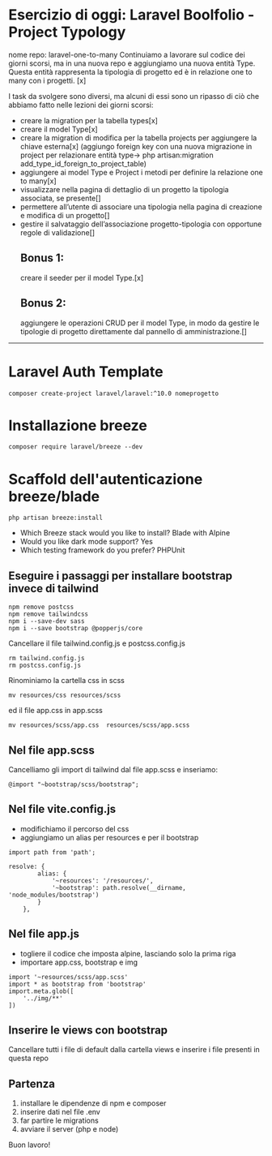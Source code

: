 # Esercizio di oggi: Laravel Boolfolio - Project Typology

nome repo: laravel-one-to-many
Continuiamo a lavorare sul codice dei giorni scorsi, ma in una nuova repo e aggiungiamo una nuova entità Type. Questa entità rappresenta la tipologia di progetto ed è in relazione one to many con i progetti. [x]

I task da svolgere sono diversi, ma alcuni di essi sono un ripasso di ciò che abbiamo fatto nelle lezioni dei giorni scorsi:

-   creare la migration per la tabella types[x]
-   creare il model Type[x]
-   creare la migration di modifica per la tabella projects per aggiungere la chiave esterna[x] (aggiungo foreign key con una nuova migrazione in project per relazionare entità type-> php artisan:migration add_type_id_foreign_to_project_table)
-   aggiungere ai model Type e Project i metodi per definire la relazione one to many[x]
-   visualizzare nella pagina di dettaglio di un progetto la tipologia associata, se presente[]
-   permettere all’utente di associare una tipologia nella pagina di creazione e modifica di un progetto[]
-   gestire il salvataggio dell’associazione progetto-tipologia con opportune regole di validazione[]
    ## Bonus 1:
    creare il seeder per il model Type.[x]
    ## Bonus 2:
    aggiungere le operazioni CRUD per il model Type, in modo da gestire le tipologie di progetto direttamente dal pannello di amministrazione.[]

---

# Laravel Auth Template

```
composer create-project laravel/laravel:^10.0 nomeprogetto
```

# Installazione breeze

```
composer require laravel/breeze --dev
```

# Scaffold dell'autenticazione breeze/blade

```
php artisan breeze:install
```

-   Which Breeze stack would you like to install? Blade with Alpine
-   Would you like dark mode support? Yes
-   Which testing framework do you prefer? PHPUnit

## Eseguire i passaggi per installare bootstrap invece di tailwind

```
npm remove postcss
npm remove tailwindcss
npm i --save-dev sass
npm i --save bootstrap @popperjs/core
```

Cancellare il file tailwind.config.js e postcss.config.js

```
rm tailwind.config.js
rm postcss.config.js
```

Rinominiamo la cartella css in scss

```
mv resources/css resources/scss
```

ed il file app.css in app.scss

```
mv resources/scss/app.css  resources/scss/app.scss
```

## Nel file app.scss

Cancelliamo gli import di tailwind dal file app.scss e inseriamo:

```
@import "~bootstrap/scss/bootstrap";
```

## Nel file vite.config.js

-   modifichiamo il percorso del css
-   aggiungiamo un alias per resources e per il bootstrap

```
import path from 'path';

resolve: {
        alias: {
            '~resources': '/resources/',
            '~bootstrap': path.resolve(__dirname, 'node_modules/bootstrap')
        }
    },
```

## Nel file app.js

-   togliere il codice che imposta alpine, lasciando solo la prima riga
-   importare app.css, bootstrap e img

```
import '~resources/scss/app.scss'
import * as bootstrap from 'bootstrap'
import.meta.glob([
    '../img/**'
])
```

## Inserire le views con bootstrap

Cancellare tutti i file di default dalla cartella views e inserire i file presenti in questa repo

## Partenza

1. installare le dipendenze di npm e composer
2. inserire dati nel file .env
3. far partire le migrations
4. avviare il server (php e node)

Buon lavoro!
